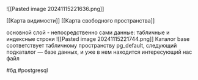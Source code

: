 ![[Pasted image 20241115221636.png]]

[[Карта видимости]]
[[Карта свободного пространства]]

основной слой - непосредственно сами данные: табличные и индексные строки
![[Pasted image 20241115221744.png]]
Каталог base соответствует табличному пространству pg_default, следующий подкаталог — базе данных, и уже в нем находится интересующий нас файл

#бд 
#postgresql